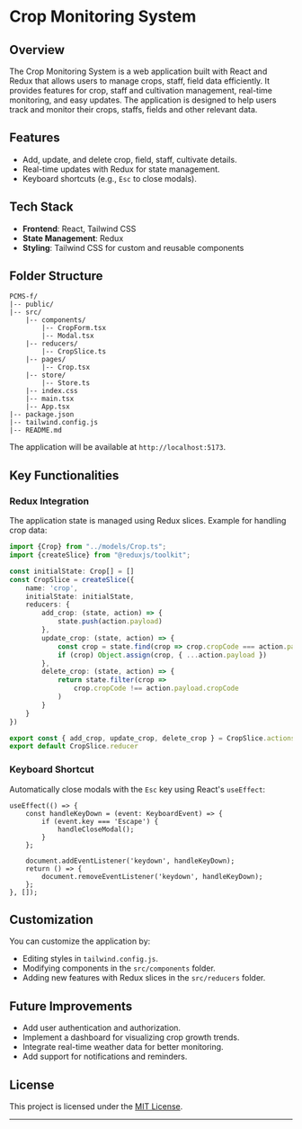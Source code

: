 # Crop Monitoring System

## Overview
The Crop Monitoring System is a web application built with React and Redux that allows users to manage crops, staff, field data efficiently. It provides features for crop, staff and cultivation management, real-time monitoring, and easy updates. The application is designed to help users track and monitor their crops, staffs, fields and other relevant data.

## Features
- Add, update, and delete crop, field, staff, cultivate details.
- Real-time updates with Redux for state management.
- Keyboard shortcuts (e.g., `Esc` to close modals).

## Tech Stack
- **Frontend**: React, Tailwind CSS
- **State Management**: Redux
- **Styling**: Tailwind CSS for custom and reusable components

## Folder Structure
```
PCMS-f/
|-- public/
|-- src/
    |-- components/
        |-- CropForm.tsx
        |-- Modal.tsx
    |-- reducers/
        |-- CropSlice.ts
    |-- pages/
        |-- Crop.tsx
    |-- store/
        |-- Store.ts
    |-- index.css
    |-- main.tsx
    |-- App.tsx
|-- package.json
|-- tailwind.config.js
|-- README.md
```

The application will be available at `http://localhost:5173`.

## Key Functionalities

### Redux Integration
The application state is managed using Redux slices. Example for handling crop data:
```ts
import {Crop} from "../models/Crop.ts";
import {createSlice} from "@reduxjs/toolkit";

const initialState: Crop[] = []
const CropSlice = createSlice({
    name: 'crop',
    initialState: initialState,
    reducers: {
        add_crop: (state, action) => {
            state.push(action.payload)
        },
        update_crop: (state, action) => {
            const crop = state.find(crop => crop.cropCode === action.payload.cropCode);
            if (crop) Object.assign(crop, { ...action.payload })
        },
        delete_crop: (state, action) => {
            return state.filter(crop =>
                crop.cropCode !== action.payload.cropCode
            )
        }
    }
})

export const { add_crop, update_crop, delete_crop } = CropSlice.actions
export default CropSlice.reducer
```

### Keyboard Shortcut
Automatically close modals with the `Esc` key using React's `useEffect`:
```tsx
useEffect(() => {
    const handleKeyDown = (event: KeyboardEvent) => {
        if (event.key === 'Escape') {
            handleCloseModal();
        }
    };

    document.addEventListener('keydown', handleKeyDown);
    return () => {
        document.removeEventListener('keydown', handleKeyDown);
    };
}, []);
```

## Customization
You can customize the application by:
- Editing styles in `tailwind.config.js`.
- Modifying components in the `src/components` folder.
- Adding new features with Redux slices in the `src/reducers` folder.

## Future Improvements
- Add user authentication and authorization.
- Implement a dashboard for visualizing crop growth trends.
- Integrate real-time weather data for better monitoring.
- Add support for notifications and reminders.

## License
This project is licensed under the [MIT License](Licence).

---

